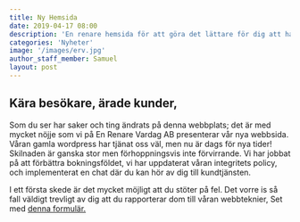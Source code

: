 ```yaml
---
title: Ny Hemsida
date: 2019-04-17 08:00
description: 'En renare hemsida för att göra det lättare för dig att ha En Renare Vardag'
categories: 'Nyheter'
image: '/images/erv.jpg'
author_staff_member: Samuel
layout: post
---
```

## Kära besökare, ärade kunder,

Som du ser har saker och ting ändrats på denna webbplats; det är med mycket nöjje som vi på En Renare Vardag AB presenterar vår nya webbsida. Våran gamla wordpress har tjänat oss väl, men nu är dags för nya tider! Skilnaden är ganska stor men förhoppningsvis inte förvirrande. Vi har jobbat på att förbättra bokningsföldet, vi har uppdaterat våran integritets policy, och implementerat en chat där du kan hör av dig till kundtjänsten.

I ett första skede är det mycket möjligt att du stöter på fel. Det vorre is så fall väldigt trevligt av dig att du rapporterar dom till våran webbteknier, Set med [denna formulär.](/kontakta-oss/)

